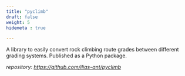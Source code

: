 ```yaml
---
title: "pyclimb"
draft: false
weight: 5
hidemeta : true

---
```


A library to easily convert rock climbing route grades between different grading systems. Published as a Python package.

*repository: https://github.com/ilias-ant/pyclimb*
